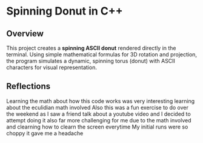 # Spinning Donut in C++

## Overview
This project creates a **spinning ASCII donut** rendered directly in the terminal. Using simple mathematical formulas for 3D rotation and projection, the program simulates a dynamic, spinning torus (donut) with ASCII characters for visual representation.

## Reflections
Learning the math about how this code works was very interesting learning about the eculidian math involved
Also this was a fun exercise to do over the weekend as I saw a friend talk about a youtube video and I decided to attempt doing it also far more challenging for me due to the math involved and clearning how to clearn the screen everytime
My initial runs were so choppy it gave me a headache
